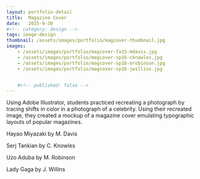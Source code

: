 ```yaml
---
layout: portfolio-detail
title:  Magazine Cover
date:   2015-9-30
#<!-- category: design -->
tags: image-design
thumbnail: /assets/images/portfolio/magcover-thumbnail.jpg
images:
    - /assets/images/portfolio/magcover-fa15-mdavis.jpg
    - /assets/images/portfolio/magcover-sp16-cknowles.jpg
    - /assets/images/portfolio/magcover-sp16-mrobinson.jpg
    - /assets/images/portfolio/magcover-sp16-jwillins.jpg


    #<!-- published: false -->
---
```


Using Adobe Illustrator, students practiced recreating a photograph by tracing shifts in color in a photograph of a celebrity. Using their recreated image, they created a mockup of a magazine cover emulating typographic layouts of popular magazines.

Hayao Miyazaki by M. Davis

Serj Tankian by C. Knowles

Uzo Aduba by M. Robinson

Lady Gaga by J. Willins
